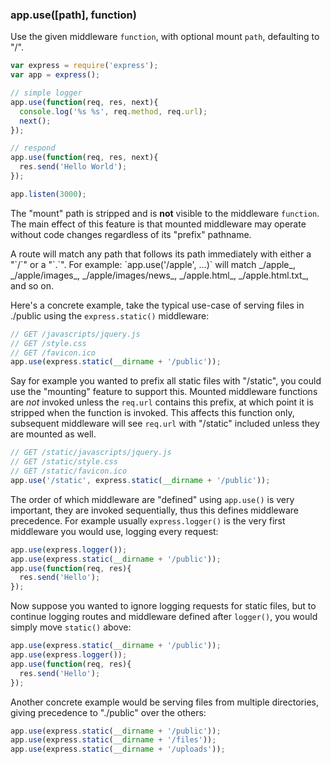 <h3 id='app.use'>app.use([path], function)</h3>

Use the given middleware `function`, with optional mount `path`,
defaulting to "/".

```js
var express = require('express');
var app = express();

// simple logger
app.use(function(req, res, next){
  console.log('%s %s', req.method, req.url);
  next();
});

// respond
app.use(function(req, res, next){
  res.send('Hello World');
});

app.listen(3000);
```

The "mount" path is stripped and is <strong>not</strong> visible
to the middleware `function`. The main effect of this feature is that
mounted middleware may operate without code changes regardless of its "prefix"
pathname.

<div class="doc-box doc-notice" markdown="1">
A route will match any path that follows its path immediately with either a "`/`" or a "`.`". For example: `app.use('/apple', ...)` will match _/apple_, _/apple/images_, _/apple/images/news_, _/apple.html_, _/apple.html.txt_, and so on.
</div>

Here's a concrete example, take the typical use-case of serving files in ./public
using the `express.static()` middleware:

```js
// GET /javascripts/jquery.js
// GET /style.css
// GET /favicon.ico
app.use(express.static(__dirname + '/public'));
```

Say for example you wanted to prefix all static files with "/static", you could
use the "mounting" feature to support this. Mounted middleware functions are _not_
invoked unless the `req.url` contains this prefix, at which point
it is stripped when the function is invoked. This affects this function only,
subsequent middleware will see `req.url` with "/static" included
unless they are mounted as well.

```js
// GET /static/javascripts/jquery.js
// GET /static/style.css
// GET /static/favicon.ico
app.use('/static', express.static(__dirname + '/public'));
```

The order of which middleware are "defined" using `app.use()` is
very important, they are invoked sequentially, thus this defines middleware
precedence. For example usually `express.logger()` is the very
first middleware you would use, logging every request:

```js
app.use(express.logger());
app.use(express.static(__dirname + '/public'));
app.use(function(req, res){
  res.send('Hello');
});
```

Now suppose you wanted to ignore logging requests for static files, but to
continue logging routes and middleware defined after `logger()`,
you would simply move `static()` above:

```js
app.use(express.static(__dirname + '/public'));
app.use(express.logger());
app.use(function(req, res){
  res.send('Hello');
});
```

Another concrete example would be serving files from multiple directories,
giving precedence to "./public" over the others:

```js
app.use(express.static(__dirname + '/public'));
app.use(express.static(__dirname + '/files'));
app.use(express.static(__dirname + '/uploads'));
```
